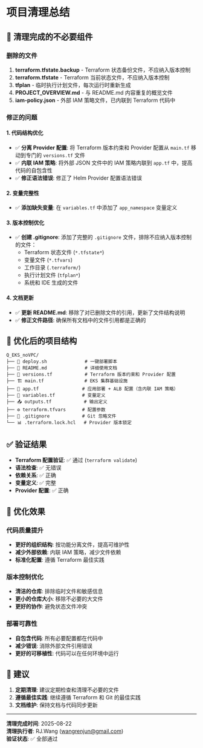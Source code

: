 # 项目清理总结

## 🧹 清理完成的不必要组件

### 删除的文件
1. **terraform.tfstate.backup** - Terraform 状态备份文件，不应纳入版本控制
2. **terraform.tfstate** - Terraform 当前状态文件，不应纳入版本控制
3. **tfplan** - 临时执行计划文件，每次运行时重新生成
4. **PROJECT_OVERVIEW.md** - 与 README.md 内容重复的概览文件
5. **iam-policy.json** - 外部 IAM 策略文件，已内联到 Terraform 代码中

### 修正的问题

#### 1. 代码结构优化
- ✅ **分离 Provider 配置**: 将 Terraform 版本约束和 Provider 配置从 `main.tf` 移动到专门的 `versions.tf` 文件
- ✅ **内联 IAM 策略**: 将外部 JSON 文件中的 IAM 策略内联到 `app.tf` 中，提高代码的自包含性
- ✅ **修正语法错误**: 修正了 Helm Provider 配置语法错误

#### 2. 变量完整性
- ✅ **添加缺失变量**: 在 `variables.tf` 中添加了 `app_namespace` 变量定义

#### 3. 版本控制优化
- ✅ **创建 .gitignore**: 添加了完整的 `.gitignore` 文件，排除不应纳入版本控制的文件：
  - Terraform 状态文件 (`*.tfstate*`)
  - 变量文件 (`*.tfvars`)
  - 工作目录 (`.terraform/`)
  - 执行计划文件 (`tfplan*`)
  - 系统和 IDE 生成的文件

#### 4. 文档更新
- ✅ **更新 README.md**: 移除了对已删除文件的引用，更新了文件结构说明
- ✅ **修正文件路径**: 确保所有文档中的文件引用都是正确的

## 📁 优化后的项目结构

```
Q_EKS_noVPC/
├── 🚀 deploy.sh              # 一键部署脚本
├── 📖 README.md              # 详细使用文档
├── 🔧 versions.tf            # Terraform 版本约束和 Provider 配置
├── 🏗️ main.tf               # EKS 集群基础设施
├── 🚢 app.tf                # 应用部署 + ALB 配置（含内联 IAM 策略）
├── 🔧 variables.tf          # 变量定义
├── 📤 outputs.tf            # 输出定义
├── ⚙️ terraform.tfvars      # 配置参数
├── 🚫 .gitignore            # Git 忽略文件
└── 📊 .terraform.lock.hcl   # Provider 版本锁定
```

## ✅ 验证结果

- **Terraform 配置验证**: ✅ 通过 (`terraform validate`)
- **语法检查**: ✅ 无错误
- **依赖关系**: ✅ 正确
- **变量定义**: ✅ 完整
- **Provider 配置**: ✅ 正确

## 🎯 优化效果

### 代码质量提升
- **更好的组织结构**: 按功能分离文件，提高可维护性
- **减少外部依赖**: 内联 IAM 策略，减少文件依赖
- **标准化配置**: 遵循 Terraform 最佳实践

### 版本控制优化
- **清洁的仓库**: 排除临时文件和敏感信息
- **更小的仓库大小**: 移除不必要的大文件
- **更好的协作**: 避免状态文件冲突

### 部署可靠性
- **自包含代码**: 所有必要配置都在代码中
- **减少错误**: 消除外部文件引用错误
- **更好的可移植性**: 代码可以在任何环境中运行

## 📝 建议

1. **定期清理**: 建议定期检查和清理不必要的文件
2. **遵循最佳实践**: 继续遵循 Terraform 和 Git 的最佳实践
3. **文档维护**: 保持文档与代码同步更新

---

**清理完成时间**: 2025-08-22  
**清理执行者**: RJ.Wang (wangrenjun@gmail.com)  
**验证状态**: ✅ 全部通过
